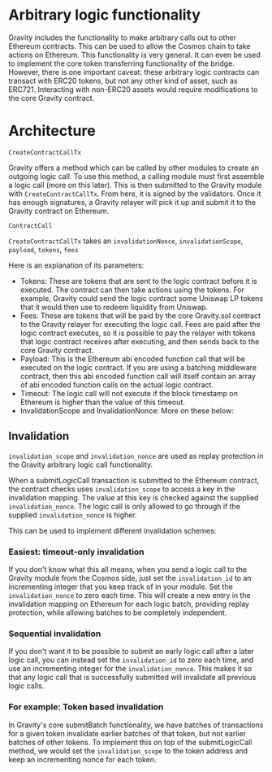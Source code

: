 # Arbitrary logic functionality

Gravity includes the functionality to make arbitrary calls out to other Ethereum contracts. This can be used to allow the Cosmos chain to take actions on Ethereum. This functionality is very general. It can even be used to implement the core token transferring functionality of the bridge. However, there is one important caveat: these arbitrary logic contracts can transact with ERC20 tokens, but not any other kind of asset, such as ERC721. Interacting with non-ERC20 assets would require modifications to the core Gravity contract.

# Architecture

`CreateContractCallTx`

Gravity offers a method which can be called by other modules to create an outgoing logic call. To use this method, a calling module must first assemble a logic call (more on this later). This is then submitted to the Gravity module with `CreateContractCallTx`. From here, it is signed by the validators. Once it has enough signatures, a Gravity relayer will pick it up and submit it to the Gravity contract on Ethereum.

`ContractCall`

`CreateContractCallTx` takes an `invalidationNonce`, `invalidationScope`, `payload`, `tokens`, `fees` 

Here is an explanation of its parameters:

- Tokens: These are tokens that are sent to the logic contract before it is executed. The contract can then take actions using the tokens. For example, Gravity could send the logic contract some Uniswap LP tokens that it would then use to redeem liquidity from Uniswap.
- Fees: These are tokens that will be paid by the core Gravity.sol contract to the Gravity relayer for executing the logic call. Fees are paid after the logic contract executes, so it is possible to pay the relayer with tokens that logic contract receives after executing, and then sends back to the core Gravity contract.
- Payload: This is the Ethereum abi encoded function call that will be executed on the logic contract. If you are using a batching middleware contract, then this abi encoded function call will itself contain an array of abi encoded function calls on the actual logic contract.
- Timeout: The logic call will not execute if the block timestamp on Ethereum is higher than the value of this timeout. 
- InvalidationScope and InvalidationNonce: More on these below:


## Invalidation

`invalidation_scope` and `invalidation_nonce` are used as replay protection in the Gravity arbitrary logic call functionality.

When a submitLogicCall transaction is submitted to the Ethereum contract, the contract checks uses `invalidation_scope` to access a key in the invalidation mapping. The value at this key is checked against the supplied `invalidation_nonce`. The logic call is only allowed to go through if the supplied `invalidation_nonce` is higher.

This can be used to implement different invalidation schemes:

### Easiest: timeout-only invalidation
If you don't know what this all means, when you send a logic call to the Gravity module from the Cosmos side, just set the `invalidation_id` to an incrementing integer that you keep track of in your module. Set the `invalidation_nonce` to zero each time. This will create a new entry in the invalidation mapping on Ethereum for each logic batch, providing replay protection, while allowing batches to be completely independent.

### Sequential invalidation
If you don't want it to be possible to submit an early logic call after a later logic call, you can instead set the `invalidation_id` to zero each time, and use an incrementing integer for the `invalidation_nonce`. This makes it so that any logic call that is successfully submitted will invalidate all previous logic calls.

### For example: Token based invalidation
In Gravity's core submitBatch functionality, we have batches of transactions for a given token invalidate earlier batches of that token, but not earlier batches of other tokens. To implement this on top of the submitLogicCall method, we would set the `invalidation_scope` to the token address and keep an incrementing nonce for each token.
